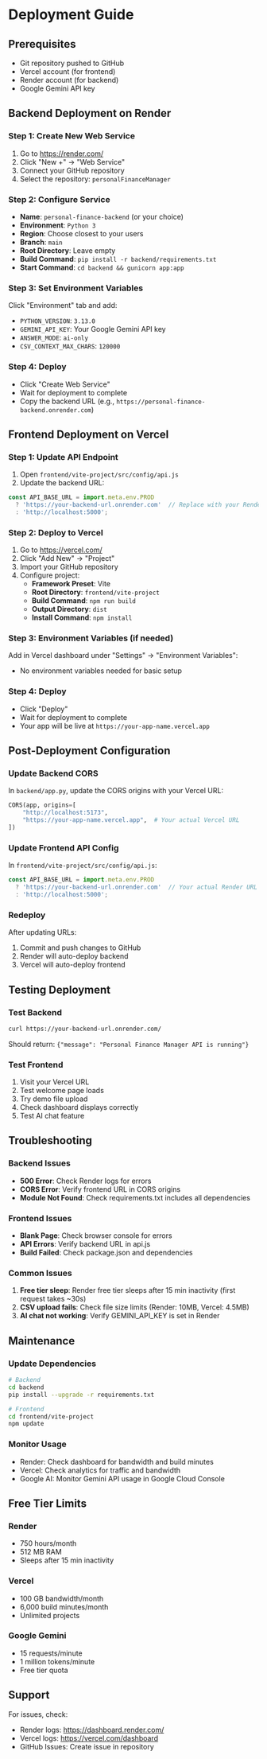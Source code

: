 # Deployment Guide

## Prerequisites
- Git repository pushed to GitHub
- Vercel account (for frontend)
- Render account (for backend)
- Google Gemini API key

## Backend Deployment on Render

### Step 1: Create New Web Service
1. Go to https://render.com/
2. Click "New +" → "Web Service"
3. Connect your GitHub repository
4. Select the repository: `personalFinanceManager`

### Step 2: Configure Service
- **Name**: `personal-finance-backend` (or your choice)
- **Environment**: `Python 3`
- **Region**: Choose closest to your users
- **Branch**: `main`
- **Root Directory**: Leave empty
- **Build Command**: `pip install -r backend/requirements.txt`
- **Start Command**: `cd backend && gunicorn app:app`

### Step 3: Set Environment Variables
Click "Environment" tab and add:
- `PYTHON_VERSION`: `3.13.0`
- `GEMINI_API_KEY`: Your Google Gemini API key
- `ANSWER_MODE`: `ai-only`
- `CSV_CONTEXT_MAX_CHARS`: `120000`

### Step 4: Deploy
- Click "Create Web Service"
- Wait for deployment to complete
- Copy the backend URL (e.g., `https://personal-finance-backend.onrender.com`)

## Frontend Deployment on Vercel

### Step 1: Update API Endpoint
1. Open `frontend/vite-project/src/config/api.js`
2. Update the backend URL:
```javascript
const API_BASE_URL = import.meta.env.PROD 
  ? 'https://your-backend-url.onrender.com'  // Replace with your Render URL
  : 'http://localhost:5000';
```

### Step 2: Deploy to Vercel
1. Go to https://vercel.com/
2. Click "Add New" → "Project"
3. Import your GitHub repository
4. Configure project:
   - **Framework Preset**: Vite
   - **Root Directory**: `frontend/vite-project`
   - **Build Command**: `npm run build`
   - **Output Directory**: `dist`
   - **Install Command**: `npm install`

### Step 3: Environment Variables (if needed)
Add in Vercel dashboard under "Settings" → "Environment Variables":
- No environment variables needed for basic setup

### Step 4: Deploy
- Click "Deploy"
- Wait for deployment to complete
- Your app will be live at `https://your-app-name.vercel.app`

## Post-Deployment Configuration

### Update Backend CORS
In `backend/app.py`, update the CORS origins with your Vercel URL:
```python
CORS(app, origins=[
    "http://localhost:5173",
    "https://your-app-name.vercel.app",  # Your actual Vercel URL
])
```

### Update Frontend API Config
In `frontend/vite-project/src/config/api.js`:
```javascript
const API_BASE_URL = import.meta.env.PROD 
  ? 'https://your-backend-url.onrender.com'  // Your actual Render URL
  : 'http://localhost:5000';
```

### Redeploy
After updating URLs:
1. Commit and push changes to GitHub
2. Render will auto-deploy backend
3. Vercel will auto-deploy frontend

## Testing Deployment

### Test Backend
```bash
curl https://your-backend-url.onrender.com/
```
Should return: `{"message": "Personal Finance Manager API is running"}`

### Test Frontend
1. Visit your Vercel URL
2. Test welcome page loads
3. Try demo file upload
4. Check dashboard displays correctly
5. Test AI chat feature

## Troubleshooting

### Backend Issues
- **500 Error**: Check Render logs for errors
- **CORS Error**: Verify frontend URL in CORS origins
- **Module Not Found**: Check requirements.txt includes all dependencies

### Frontend Issues
- **Blank Page**: Check browser console for errors
- **API Errors**: Verify backend URL in api.js
- **Build Failed**: Check package.json and dependencies

### Common Issues
1. **Free tier sleep**: Render free tier sleeps after 15 min inactivity (first request takes ~30s)
2. **CSV upload fails**: Check file size limits (Render: 10MB, Vercel: 4.5MB)
3. **AI chat not working**: Verify GEMINI_API_KEY is set in Render

## Maintenance

### Update Dependencies
```bash
# Backend
cd backend
pip install --upgrade -r requirements.txt

# Frontend
cd frontend/vite-project
npm update
```

### Monitor Usage
- Render: Check dashboard for bandwidth and build minutes
- Vercel: Check analytics for traffic and bandwidth
- Google AI: Monitor Gemini API usage in Google Cloud Console

## Free Tier Limits

### Render
- 750 hours/month
- 512 MB RAM
- Sleeps after 15 min inactivity

### Vercel
- 100 GB bandwidth/month
- 6,000 build minutes/month
- Unlimited projects

### Google Gemini
- 15 requests/minute
- 1 million tokens/minute
- Free tier quota

## Support
For issues, check:
- Render logs: https://dashboard.render.com/
- Vercel logs: https://vercel.com/dashboard
- GitHub Issues: Create issue in repository
